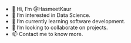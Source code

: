 - 👋 Hi, I’m @HasmeetKaur
- 👀 I’m interested in Data Science.
- 🌱 I’m currently learning software development.
- 💞️ I’m looking to collaborate on projects.
- 📫 Contact me to know more.

<!---
HasmeetKaur/HasmeetKaur is a ✨ special ✨ repository because its `README.md` (this file) appears on your GitHub profile.
You can click the Preview link to take a look at your changes.
--->
